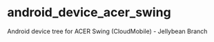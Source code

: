 android_device_acer_swing
========================

Android device tree for ACER Swing (CloudMobile) - Jellybean Branch
